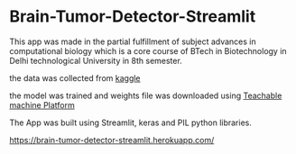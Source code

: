 # Brain-Tumor-Detector-Streamlit

This app was made in the partial fulfillment of subject advances in computational biology which is a core course of BTech in Biotechnology in Delhi technological University in 8th semester.

the data was collected from [kaggle](https://www.kaggle.com/navoneel/brain-mri-images-for-brain-tumor-detection)

the model was trained and weights file was downloaded using [Teachable machine Platform](https://teachablemachine.withgoogle.com/)

The App was built using Streamlit, keras and PIL python libraries.

https://brain-tumor-detector-streamlit.herokuapp.com/

